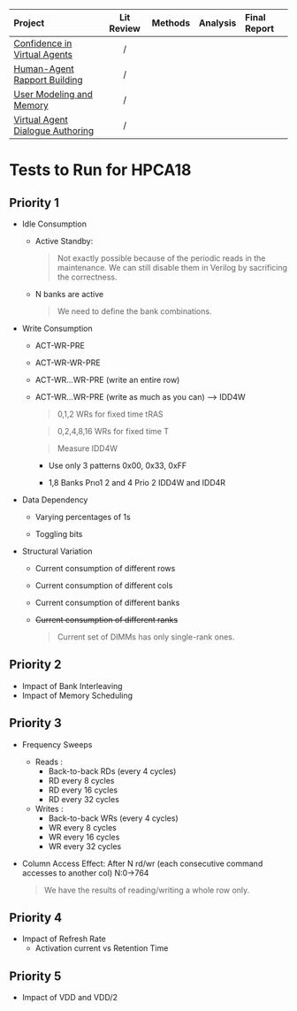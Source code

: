 |Project|Lit Review|Methods|Analysis|Final Report|
|:------|:--------:|:-----:|:------:|:-----------|
|[Confidence in Virtual Agents](#)                         |/| | | |
|[Human-Agent Rapport Building](#)                         |/| | | |
|[User Modeling and Memory](#)                             |/| | | |
|[Virtual Agent Dialogue Authoring](#)                     |/| | | |

# Tests to Run for HPCA18

## Priority 1
- Idle Consumption 
  - Active Standby: 
    
    > Not exactly possible because of the periodic reads in the maintenance. We can still disable them in Verilog by sacrificing the correctness. 
    
  - N banks are active
    
    > We need to define the bank combinations. 
    


- Write Consumption
  - ACT-WR-PRE

  - ACT-WR-WR-PRE

  - ACT-WR...WR-PRE (write an entire row)

  - ACT-WR...WR-PRE (write as much as you can) --> IDD4W

    > 0,1,2 WRs for fixed time tRAS
  
    > 0,2,4,8,16 WRs for fixed time T
  
    > Measure IDD4W 
     
     * Use only 3 patterns 0x00, 0x33, 0xFF
     
     * 1,8 Banks Prıo1 2 and 4 Prio 2 IDD4W and IDD4R
     
  
- Data Dependency
  - Varying percentages of 1s 

  - Toggling bits

- Structural Variation
  - Current consumption of different rows 
  - Current consumption of different cols
  - Current consumption of different banks
  - ~~Current consumption of different ranks~~

    > Current set of DIMMs has only single-rank ones.

## Priority 2
- Impact of Bank Interleaving
- Impact of Memory Scheduling

## Priority 3
- Frequency Sweeps
  - Reads :
    - Back-to-back RDs (every 4 cycles)
    - RD every 8 cycles
    - RD every 16 cycles
    - RD every 32 cycles
  - Writes :
    - Back-to-back WRs (every 4 cycles)
    - WR every 8 cycles
    - WR every 16 cycles
    - WR every 32 cycles

- Column Access Effect: After N rd/wr (each consecutive command accesses to another col) N:0->764
    
    > We have the results of reading/writing a whole row only.

## Priority 4
- Impact of Refresh Rate
  - Activation current vs Retention Time

## Priority 5
- Impact of VDD and VDD/2
